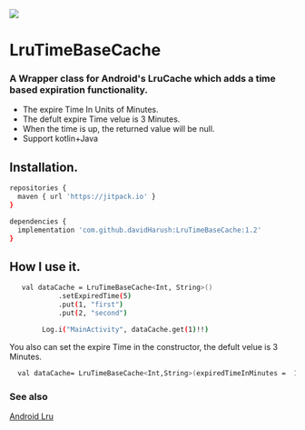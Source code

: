 [![](https://jitpack.io/v/davidHarush/LruTimeBaseCache.svg)](https://jitpack.io/#davidHarush/LruTimeBaseCache)


# LruTimeBaseCache

### A Wrapper class for Android's LruCache which adds a time based expiration functionality.<br>
- The expire Time In Units of Minutes.
- The defult expire Time velue is 3 Minutes.
- When the time is up, the returned value will be null.
- Support kotlin+Java




## Installation.
```sh
repositories {
  maven { url 'https://jitpack.io' }
}
```

```sh
dependencies {
  implementation 'com.github.davidHarush:LruTimeBaseCache:1.2'
}
```

## How I use it.

```sh
   val dataCache = LruTimeBaseCache<Int, String>()
            .setExpiredTime(5)
            .put(1, "first")
            .put(2, "second")

        Log.i("MainActivity", dataCache.get(1)!!)
```

You also can set the expire Time in the constructor, the defult velue is 3 Minutes.

```sh
  val dataCache= LruTimeBaseCache<Int,String>(expiredTimeInMinutes =  10)
```
### See also
<a href="https://developer.android.com/reference/android/util/LruCache">Android Lru</a>

